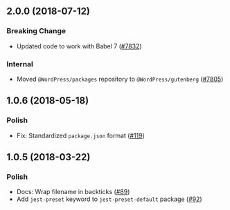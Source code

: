 ## 2.0.0 (2018-07-12)

### Breaking Change

- Updated code to work with Babel 7 ([#7832](https://github.com/WordPress/gutenberg/pull/7832))

### Internal

- Moved `@WordPress/packages` repository to `@WordPress/gutenberg` ([#7805](https://github.com/WordPress/gutenberg/pull/7805))

## 1.0.6 (2018-05-18)

### Polish

- Fix: Standardized `package.json` format  ([#119](https://github.com/WordPress/packages/pull/119))

## 1.0.5 (2018-03-22)

### Polish

-  Docs: Wrap filename in backticks ([#89](https://github.com/WordPress/packages/pull/89))
-  Add `jest-preset` keyword to `jest-preset-default` package ([#92](https://github.com/WordPress/packages/pull/92))
